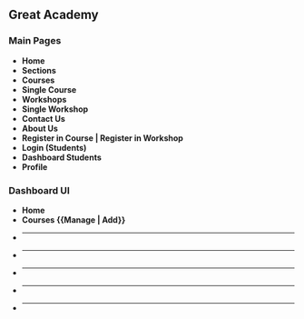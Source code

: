 

## Great Academy



### Main Pages

- **Home**
- **Sections**
- **Courses**
- **Single Course**
- **Workshops**
- **Single Workshop**
- **Contact Us**
- **About Us**
- **Register in Course | Register in Workshop**
- **Login (Students)**
- **Dashboard Students**
- **Profile**

### Dashboard UI
- **Home**
- **Courses {{Manage | Add}}**
- ****
- ****
- ****
- ****
- ****


